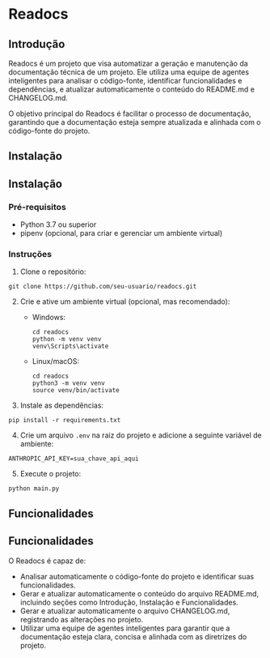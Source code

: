 # Readocs

## Introdução
Readocs é um projeto que visa automatizar a geração e manutenção da documentação técnica de um projeto. Ele utiliza uma equipe de agentes inteligentes para analisar o código-fonte, identificar funcionalidades e dependências, e atualizar automaticamente o conteúdo do README.md e CHANGELOG.md.

O objetivo principal do Readocs é facilitar o processo de documentação, garantindo que a documentação esteja sempre atualizada e alinhada com o código-fonte do projeto.

## Instalação
## Instalação

### Pré-requisitos
- Python 3.7 ou superior
- pipenv (opcional, para criar e gerenciar um ambiente virtual)

### Instruções
1. Clone o repositório:
```
git clone https://github.com/seu-usuario/readocs.git
```

2. Crie e ative um ambiente virtual (opcional, mas recomendado):
   - Windows:
     ```
     cd readocs
     python -m venv venv
     venv\Scripts\activate
     ```
   - Linux/macOS:
     ```
     cd readocs
     python3 -m venv venv
     source venv/bin/activate
     ```

3. Instale as dependências:
```
pip install -r requirements.txt
```

4. Crie um arquivo `.env` na raiz do projeto e adicione a seguinte variável de ambiente:
```
ANTHROPIC_API_KEY=sua_chave_api_aqui
```

5. Execute o projeto:
```
python main.py
```

## Funcionalidades
## Funcionalidades

O Readocs é capaz de:

- Analisar automaticamente o código-fonte do projeto e identificar suas funcionalidades.
- Gerar e atualizar automaticamente o conteúdo do arquivo README.md, incluindo seções como Introdução, Instalação e Funcionalidades.
- Gerar e atualizar automaticamente o arquivo CHANGELOG.md, registrando as alterações no projeto.
- Utilizar uma equipe de agentes inteligentes para garantir que a documentação esteja clara, concisa e alinhada com as diretrizes do projeto.
